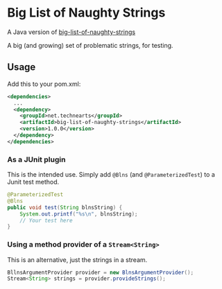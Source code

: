 # Big List of Naughty Strings

A Java version of [big-list-of-naughty-strings](https://github.com/minimaxir/big-list-of-naughty-strings)

A big (and growing) set of problematic strings, for testing.

## Usage

Add this to your pom.xml:

```xml
<dependencies>
  ...  
  <dependency>
    <groupId>net.technearts</groupId>
    <artifactId>big-list-of-naughty-strings</artifactId>
    <version>1.0.0</version>
  </dependency>
</dependencies>
```
### As a JUnit plugin

This is the intended use. Simply add `@Blns` (and `@ParameterizedTest`) to a Junit test method.

```java
@ParameterizedTest
@Blns
public void test(String blnsString) {
    System.out.printf("%s\n", blnsString);
    // Your test here
}
```

### Using a method provider of a `Stream<String>`

This is an alternative, just the strings in a stream.

```java
BllnsArgumentProvider provider = new BlnsArgumentProvider();
Stream<String> strings = provider.provideStrings();
```
